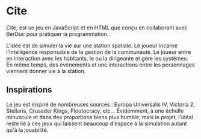 # Cite

Cité, est un jeu en JavaScript et en HTML que conçu en collaborant avec BerDuc pour pratiquer la programmation. 

L'idée est de simuler la vie sur une station spatiale. Le joueur incarne l'intelligence responsable de la gestion de la communauté. Le joueur entre en interaction avec les habitants, le ou la dirigeante et gère les systèmes. En même temps, des événements et une interactions entre les personnages viennent donner vie à la station.

## Inspirations

Le jeu est inspiré de nombreuses sources : Europa Universalis IV, Victoria 2, Stellaris, Crusader Kings, Ploutocracy, etc... Évidemment, à une échelle minuscule et dans des proportions biens plus humble, mais le projet, l'idéal reste lié à ces jeux qui laissent beaucoup d'espace à la simulation autant qu'à la jouabilité.